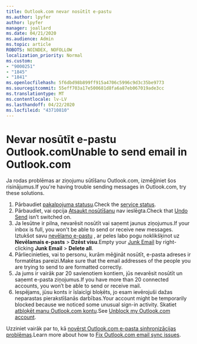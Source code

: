 ```yaml
---
title: Outlook.com nevar nosūtīt e-pastu
ms.author: lpyfer
author: lpyfer
manager: joallard
ms.date: 04/21/2020
ms.audience: Admin
ms.topic: article
ROBOTS: NOINDEX, NOFOLLOW
localization_priority: Normal
ms.custom:
- "9000251"
- "1845"
- "1841"
ms.openlocfilehash: 5f6dbd98b899ff915a4706c5996c9d3c35be9773
ms.sourcegitcommit: 55eff703a17e500681d8fa6a87eb067019ade3cc
ms.translationtype: MT
ms.contentlocale: lv-LV
ms.lasthandoff: 04/22/2020
ms.locfileid: "43710810"
---
```

# <a name="unable-to-send-email-in-outlookcom"></a><span data-ttu-id="6980d-102">Nevar nosūtīt e-pastu Outlook.com</span><span class="sxs-lookup"><span data-stu-id="6980d-102">Unable to send email in Outlook.com</span></span>

<span data-ttu-id="6980d-103">Ja rodas problēmas ar ziņojumu sūtīšanu Outlook.com, izmēģiniet šos risinājumus.</span><span class="sxs-lookup"><span data-stu-id="6980d-103">If you're having trouble sending messages in Outlook.com, try these solutions.</span></span>

1. <span data-ttu-id="6980d-104">Pārbaudiet [pakalpojuma statusu](https://go.microsoft.com/fwlink/p/?linkid=837482).</span><span class="sxs-lookup"><span data-stu-id="6980d-104">Check the [service status](https://go.microsoft.com/fwlink/p/?linkid=837482).</span></span> 
2. <span data-ttu-id="6980d-105">Pārbaudiet, vai opcija [Atsaukt nosūtīšanu](https://outlook.live.com/mail/options/mail/messageContent/undoSend) nav ieslēgta.</span><span class="sxs-lookup"><span data-stu-id="6980d-105">Check that [Undo Send](https://outlook.live.com/mail/options/mail/messageContent/undoSend) isn’t switched on.</span></span>
3. <span data-ttu-id="6980d-106">Ja Iesūtne ir pilna, nevarēsit nosūtīt vai saņemt jaunus ziņojumus.</span><span class="sxs-lookup"><span data-stu-id="6980d-106">If your inbox is full, you won't be able to send or receive new messages.</span></span> <span data-ttu-id="6980d-107">Iztukšot savu [nevēlamo e-pastu](https://outlook.live.com/mail/junkemail) , ar peles labo pogu noklikšķinot uz **Nevēlamais e-pasts** > **Dzēst visu**.</span><span class="sxs-lookup"><span data-stu-id="6980d-107">Empty your [Junk Email](https://outlook.live.com/mail/junkemail) by right-clicking **Junk Email** > **Delete all**.</span></span>
4. <span data-ttu-id="6980d-108">Pārliecinieties, vai to personu, kurām mēģināt nosūtīt, e-pasta adreses ir formatētas pareizi.</span><span class="sxs-lookup"><span data-stu-id="6980d-108">Make sure that the email addresses of the people you are trying to send to are formatted correctly.</span></span>
5. <span data-ttu-id="6980d-109">Ja jums ir vairāk par 20 savienotiem kontiem, jūs nevarēsit nosūtīt un saņemt e-pasta ziņojumus.</span><span class="sxs-lookup"><span data-stu-id="6980d-109">If you have more than 20 connected accounts, you won’t be able to send or receive mail.</span></span>
6. <span data-ttu-id="6980d-110">Iespējams, jūsu konts ir īslaicīgi bloķēts, jo esam ievērojuši dažas neparastas pierakstīšanās darbības.</span><span class="sxs-lookup"><span data-stu-id="6980d-110">Your account might be temporarily blocked because we noticed some unusual sign-in activity.</span></span> <span data-ttu-id="6980d-111">Skatiet [atbloķēt manu Outlook.com kontu](https://support.office.com/article/f4ad2701-d166-4d8b-8a6a-9af2a1f8a4c4).</span><span class="sxs-lookup"><span data-stu-id="6980d-111">See [Unblock my Outlook.com account](https://support.office.com/article/f4ad2701-d166-4d8b-8a6a-9af2a1f8a4c4).</span></span>

<span data-ttu-id="6980d-112">Uzziniet vairāk par to, kā [novērst Outlook.com e-pasta sinhronizācijas problēmas](https://support.office.com/article/d39e3341-8d79-4bf1-b3c7-ded602233642).</span><span class="sxs-lookup"><span data-stu-id="6980d-112">Learn more about how to [Fix Outlook.com email sync issues](https://support.office.com/article/d39e3341-8d79-4bf1-b3c7-ded602233642).</span></span>